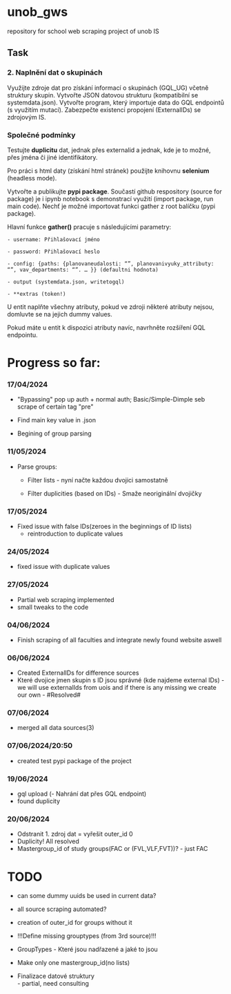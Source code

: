 # unob_gws

repository for school web scraping project of unob IS

## Task

### 2. Naplnění dat o skupinách

Využijte zdroje dat pro získání informací o skupinách (GQL_UG) včetně struktury skupin. Vytvořte JSON datovou strukturu (kompatibilní se systemdata.json). Vytvořte program, který importuje data do GQL endpointů (s využitím mutací). Zabezpečte existenci propojení (ExternalIDs) se zdrojovým IS.<br />


### Společné podmínky

Testujte **duplicitu** dat, jednak přes externalid a jednak, kde je to možné, přes jména či jiné identifikátory.<br />

Pro práci s html daty (získání html stránek) použijte knihovnu **selenium** (headless mode).<br />

Vytvořte a publikujte **pypi package**. Součastí github respository (source for package) je i ipynb notebook s demonstrací využití (import package, run main code). Nechť je možné importovat funkci gather z root balíčku (pypi package).<br />

Hlavní funkce **gather()** pracuje s následujícími parametry:
    
    - username: Přihlašovací jméno

    - password: Přihlašovací heslo
    
    - config: {paths: {planovaneudalosti: “”, planovanivyuky_attributy: “”, vav_departments: “”. … }} (defaultni hodnota)
    
    - output (systemdata.json, writetogql)
    
    - **extras (token!)

U entit naplňte všechny atributy, pokud ve zdroji některé atributy nejsou, domluvte se na jejich dummy values.<br />

Pokud máte u entit k dispozici atributy navíc, navrhněte rozšíření GQL endpointu.<br />


# Progress so far:

### 17/04/2024 <br />

- "Bypassing" pop up auth + normal auth; Basic/Simple-Dimple seb scrape of certain tag "pre" <br />

- Find main key value in .json <br />

- Begining of group parsing <br />

### 11/05/2024 <br />

- Parse groups: <br />

    - Filter lists - nyní načte každou dvojici samostatně <br />

    - Filter duplicities (based on IDs) - Smaže neoriginální dvojičky <br />


### 17/05/2024 <br />
  - Fixed issue with false IDs(zeroes in the beginnings of ID lists)
    - reintroduction to duplicate values

### 24/05/2024 <br />
  - fixed issue with duplicate values
### 27/05/2024 <br />
  - Partial web scraping implemented
  - small tweaks to the code
### 04/06/2024 <br />
  - Finish scraping of all faculties and integrate newly found website aswell
### 06/06/2024 <br />
  - Created ExternalIDs for difference sources
  - Které dvojice jmen skupin s ID jsou správné (kde najdeme external IDs) - we will use externalIds from uois and if there is any missing we create our own - #Resolved#<br />
### 07/06/2024 <br />
  - merged all data sources(3) <br />
### 07/06/2024/20:50 <br />
  - created test pypi package of the project
### 19/06/2024 <br />
  - gql upload (- Nahrání dat přes GQL endpoint)<br />
  - found duplicity<br />
### 20/06/2024 <br />
  - Odstranit 1. zdroj dat = vyřešit outer_id 0
  - Duplicity! All resolved
  - Mastergroup_id of study groups(FAC or (FVL,VLF,FVT))? - just FAC

# TODO
- can some dummy uuids be used in current data?
- all source scraping automated?
- creation of outer_id for groups without it
- !!!Define missing grouptypes (from 3rd source)!!!
- GroupTypes - Které jsou nadřazené a jaké to jsou<br />
- Make only one mastergroup_id(no lists)

- Finalizace datové struktury<br /> - partial, need consulting



